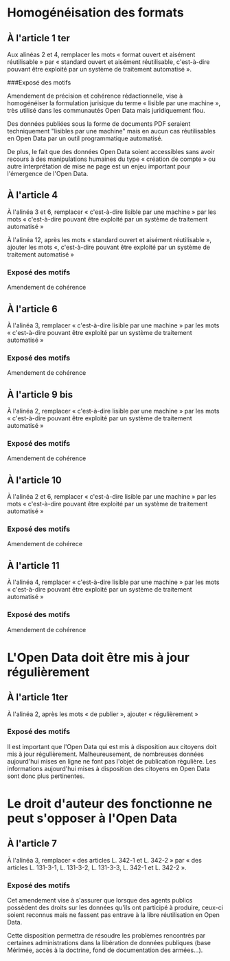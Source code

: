 # Homogénéisation des formats

## À l'article 1 ter

Aux alinéas 2 et 4, remplacer les mots « format ouvert et aisément réutilisable » par « standard ouvert et aisément réutilisable, c'est-à-dire pouvant être exploité par un système de traitement automatisé ».

###Exposé des motifs

Amendement de précision et cohérence rédactionnelle, vise à homogénéiser la formulation jurisique du terme « lisible par une machine », très utilisé dans les communautés Open Data mais juridiquement flou.

Des données publiées sous la forme de documents PDF seraient techniquement "lisibles par une machine" mais en aucun cas réutilisables en Open Data par un outil programmatique automatisé.

De plus, le fait que des données Open Data soient accessibles sans avoir recours à des manipulations humaines du type « création de compte » ou autre interprétation de mise ne page est un enjeu important pour l'émergence de l'Open Data.

## À l'article 4

À l'alinéa 3 et 6, remplacer « c'est-à-dire lisible par une machine » par les mots « c'est-à-dire pouvant être exploité par un système de traitement automatisé »

À l'alinéa 12, après les mots « standard ouvert et aisément réutilisable », ajouter les mots «, c'est-à-dire pouvant être exploité par un système de traitement automatisé »

### Exposé des motifs 

Amendement de cohérence

## À l'article 6 

À l'alinéa 3, remplacer « c'est-à-dire lisible par une machine » par les mots « c'est-à-dire pouvant être exploité par un système de traitement automatisé »

### Exposé des motifs

Amendement de cohérence

## À l'article 9 bis 

À l'alinéa 2, remplacer « c'est-à-dire lisible par une machine » par les mots « c'est-à-dire pouvant être exploité par un système de traitement automatisé »

### Exposé des motifs

Amendement de cohérence

## À l'article 10

À l'alinéa 2 et 6, remplacer « c'est-à-dire lisible par une machine » par les mots « c'est-à-dire pouvant être exploité par un système de traitement automatisé »

### Exposé des motifs

Amendement de cohérece

## À l'article 11

À l'alinéa 4, remplacer « c'est-à-dire lisible par une machine » par les mots « c'est-à-dire pouvant être exploité par un système de traitement automatisé »

### Exposé des motifs

Amendement de cohérence

# L'Open Data doit être mis à jour régulièrement

## À l'article 1ter

À l'alinéa 2, après les mots « de publier », ajouter « régulièrement »

### Exposé des motifs

Il est important que l'Open Data qui est mis à disposition aux citoyens doit mis à jour régulièrement. Malheureusement, de nombreuses données aujourd'hui mises en ligne ne font pas l'objet de publication règulière. Les informations aujourd'hui mises à disposition des citoyens en Open Data sont donc plus pertinentes.

# Le droit d'auteur des fonctionne ne peut s'opposer à l'Open Data 

## À l'article 7

À l'alinéa 3, remplacer « des articles L. 342-1 et L. 342-2 » par « des articles L. 131-3-1, L. 131-3-2, L. 131-3-3, L. 342-1 et L. 342-2 ».

### Exposé des motifs

Cet amendement vise à s'assurer que lorsque des agents publics possèdent des droits sur les données qu'ils ont participé à produire, ceux-ci soient reconnus mais ne fassent pas entrave à la libre réutilisation en Open Data.

Cette disposition permettra de résoudre les problèmes rencontrés par certaines administrations dans la libération de données publiques (base Mérimée, accès à la doctrine, fond de documentation des armées...).
